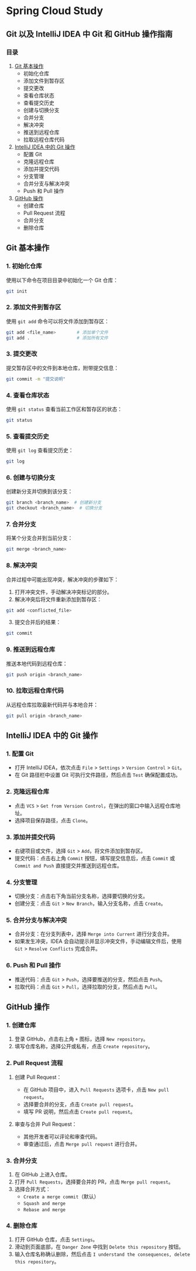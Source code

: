 # Spring Cloud Study

## Git 以及 IntelliJ IDEA 中 Git 和 GitHub 操作指南
  
### 目录

1. [Git 基本操作](#git-基本操作)
    - 初始化仓库
    - 添加文件到暂存区
    - 提交更改
    - 查看仓库状态
    - 查看提交历史
    - 创建与切换分支
    - 合并分支
    - 解决冲突
    - 推送到远程仓库
    - 拉取远程仓库代码
2. [IntelliJ IDEA 中的 Git 操作](#intellij-idea-中的-git-操作)
    - 配置 Git
    - 克隆远程仓库
    - 添加并提交代码
    - 分支管理
    - 合并分支与解决冲突
    - Push 和 Pull 操作
3. [GitHub 操作](#github-操作)
    - 创建仓库
    - Pull Request 流程
    - 合并分支
    - 删除仓库

## Git 基本操作

### 1. 初始化仓库

使用以下命令在项目目录中初始化一个 Git 仓库：

```bash
git init
```


### 2. 添加文件到暂存区

使用 `git add` 命令可以将文件添加到暂存区：

```bash
git add <file_name>        # 添加单个文件
git add .                  # 添加所有文件
```

### 3. 提交更改

提交暂存区中的文件到本地仓库，附带提交信息：

```bash
git commit -m "提交说明"
```

### 4. 查看仓库状态

使用 `git status` 查看当前工作区和暂存区的状态：

```bash
git status
```

### 5. 查看提交历史

使用 `git log` 查看提交历史：

```bash
git log
```

### 6. 创建与切换分支

创建新分支并切换到该分支：

```bash
git branch <branch_name>  # 创建新分支
git checkout <branch_name>  # 切换分支
```

### 7. 合并分支

将某个分支合并到当前分支：

```bash
git merge <branch_name>
```

### 8. 解决冲突

合并过程中可能出现冲突，解决冲突的步骤如下：

1. 打开冲突文件，手动解决冲突标记的部分。
2. 解决冲突后将文件重新添加到暂存区：

```bash
git add <conflicted_file>
```

3. 提交合并后的结果：

```bash
git commit
```

### 9. 推送到远程仓库

推送本地代码到远程仓库：

```bash
git push origin <branch_name>
```

### 10. 拉取远程仓库代码

从远程仓库拉取最新代码并与本地合并：

```bash
git pull origin <branch_name>
```

## IntelliJ IDEA 中的 Git 操作

### 1. 配置 Git

- 打开 IntelliJ IDEA，依次点击 `File` > `Settings` > `Version Control` > `Git`。
- 在 Git 路径栏中设置 Git 可执行文件路径，然后点击 `Test` 确保配置成功。

### 2. 克隆远程仓库

- 点击 `VCS` > `Get from Version Control`，在弹出的窗口中输入远程仓库地址。
- 选择项目保存路径，点击 `Clone`。

### 3. 添加并提交代码

- 右键项目或文件，选择 `Git` > `Add`，将文件添加到暂存区。
- 提交代码：点击右上角 `Commit` 按钮，填写提交信息后，点击 `Commit` 或 `Commit and Push` 直接提交并推送到远程仓库。

### 4. 分支管理

- 切换分支：点击右下角当前分支名称，选择要切换的分支。
- 创建分支：点击 `Git` > `New Branch`，输入分支名称，点击 `Create`。

### 5. 合并分支与解决冲突

- 合并分支：在分支列表中，选择 `Merge into Current` 进行分支合并。
- 如果发生冲突，IDEA 会自动提示并显示冲突文件，手动编辑文件后，使用 `Git` > `Resolve Conflicts` 完成合并。

### 6. Push 和 Pull 操作

- 推送代码：点击 `Git` > `Push`，选择要推送的分支，然后点击 `Push`。
- 拉取代码：点击 `Git` > `Pull`，选择拉取的分支，然后点击 `Pull`。

## GitHub 操作

### 1. 创建仓库

1. 登录 GitHub，点击右上角 `+` 图标，选择 `New repository`。
2. 填写仓库名称，选择公开或私有，点击 `Create repository`。

### 2. Pull Request 流程

1. 创建 Pull Request：
    - 在 GitHub 项目中，进入 `Pull Requests` 选项卡，点击 `New pull request`。
    - 选择要合并的分支，点击 `Create pull request`。
    - 填写 PR 说明，然后点击 `Create pull request`。

2. 审查与合并 Pull Request：
    - 其他开发者可以评论和审查代码。
    - 审查通过后，点击 `Merge pull request` 进行合并。

### 3. 合并分支

1. 在 GitHub 上进入仓库。
2. 打开 `Pull Requests`，选择要合并的 PR，点击 `Merge pull request`。
3. 选择合并方式：
    - `Create a merge commit`（默认）
    - `Squash and merge`
    - `Rebase and merge`

### 4. 删除仓库

1. 打开 GitHub 仓库，点击 `Settings`。
2. 滑动到页面底部，在 `Danger Zone` 中找到 `Delete this repository` 按钮。
3. 输入仓库名称确认删除，然后点击 `I understand the consequences, delete this repository`。
